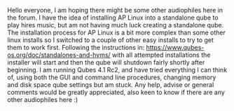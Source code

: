 Hello everyone,
I am hoping there might be some other audiophiles here in the forum.
I have the idea of installing AP Linux into a standalone qube to play hires music, but am not having much luck creating a standalone qube.
The installation process for AP Linux is a bit more complex than some other linux installs so I switched to a couple of other easy installs to try to get them to work first.
Following the instructions in:
https://www.qubes-os.org/doc/standalones-and-hvms/
with all attempted installations the installer will start and then the qube will shutdown fairly shortly after beginning.
I am running Qubes 4.1 Rc2, and have tried everything I can think of, using both the GUI and command line procedures, changing memory and disk space qube settings but am stuck.
Any help, advise or general comments would be greatly appreciated, also keen to know if there are any other audiophiles here :)